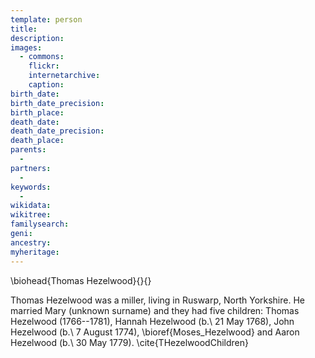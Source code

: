 ```yaml
---
template: person
title:
description:
images:
  - commons: 
    flickr: 
    internetarchive: 
    caption: 
birth_date: 
birth_date_precision: 
birth_place: 
death_date: 
death_date_precision: 
death_place: 
parents:
  - 
partners:
  - 
keywords:
  - 
wikidata: 
wikitree: 
familysearch: 
geni: 
ancestry: 
myheritage: 
---
```

\biohead{Thomas Hezelwood}{}{}

Thomas Hezelwood was a miller, living in Ruswarp, North Yorkshire. He married Mary (unknown surname) and they had five children: Thomas Hezelwood (1766--1781), Hannah Hezelwood (b.\ 21 May 1768), John Hezelwood (b.\ 7 August 1774), \bioref{Moses_Hezelwood} and Aaron Hezelwood (b.\ 30 May 1779). \cite{THezelwoodChildren}
